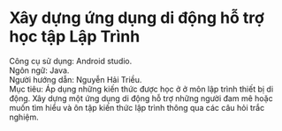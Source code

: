 # Xây dựng ứng dụng di động hỗ trợ học tập Lập Trình
Công cụ sử dụng: Android studio.  
Ngôn ngữ: Java.  
Người hướng dẫn: Nguyễn Hải Triều.  
Mục tiêu: Áp dụng những kiến thức được học ở ở môn lập trình thiết bị di động. Xây dựng một ứng dụng di động hỗ trợ những người đam mê hoặc muốn tìm hiểu và ôn tập kiến thức lập trình thông qua các câu hỏi trắc nghiệm.  
